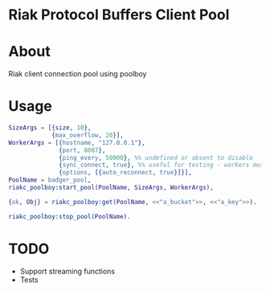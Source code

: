 # Riak Protocol Buffers Client Pool

About
=========

Riak client connection pool using poolboy

Usage
=========

```erlang
SizeArgs = [{size, 10},
            {max_overflow, 20}],
WorkerArgs = [{hostname, "127.0.0.1"},
              {port, 8087},
              {ping_every, 50000}, %% undefined or absent to disable
              {sync_connect, true}, %% useful for testing - workers must be connected to be available
              {options, [{auto_reconnect, true}]}],
PoolName = badger_pool,
riakc_poolboy:start_pool(PoolName, SizeArgs, WorkerArgs),

{ok, Obj} = riakc_poolboy:get(PoolName, <<"a_bucket">>, <<"a_key">>).

riakc_poolboy:stop_pool(PoolName).
```

TODO
=========

* Support streaming functions
* Tests
